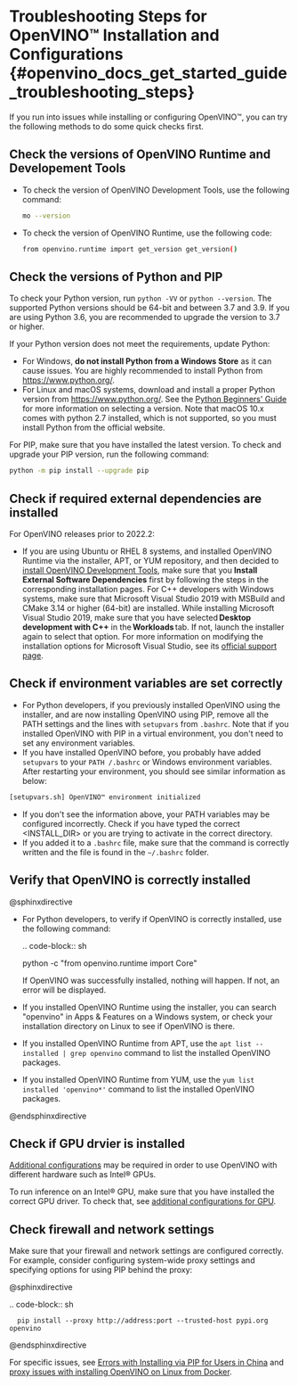 # Troubleshooting Steps for OpenVINO™ Installation and Configurations {#openvino_docs_get_started_guide_troubleshooting_steps}

If you run into issues while installing or configuring OpenVINO™, you can try the following methods to do some quick checks first. 

## Check the versions of OpenVINO Runtime and Developement Tools

* To check the version of OpenVINO Development Tools, use the following command:
   ```sh
   mo --version
   ```
* To check the version of OpenVINO Runtime, use the following code:
   ```sh
   from openvino.runtime import get_version get_version()
   ```

## Check the versions of Python and PIP

To check your Python version, run `python -VV` or `python --version`. The supported Python versions should be 64-bit and between 3.7 and 3.9. If you are using Python 3.6, you are recommended to upgrade the version to 3.7 or higher.

If your Python version does not meet the requirements, update Python:

* For Windows, **do not install Python from a Windows Store** as it can cause issues. You are highly recommended to install Python from <https://www.python.org/>.
* For Linux and macOS systems, download and install a proper Python version from <https://www.python.org/>. See the [Python Beginners' Guide](https://wiki.python.org/moin/BeginnersGuide/Download) for more information on selecting a version. Note that macOS 10.x comes with python 2.7 installed, which is not supported, so you must install Python from the official website.

For PIP, make sure that you have installed the latest version. To check and upgrade your PIP version, run the following command:
```sh
python -m pip install --upgrade pip
```

<!--## Check the special tips for Anaconda installation-->

<!--add this part in future-->


## Check if required external dependencies are installed
For OpenVINO releases prior to 2022.2:
- If you are using Ubuntu or RHEL 8 systems, and installed OpenVINO Runtime via the installer, APT, or YUM repository, and then decided to [install OpenVINO Development Tools](installing-model-dev-tools.md), make sure that you **Install External Software Dependencies** first by following the steps in the corresponding installation pages.
For C++ developers with Windows systems, make sure that Microsoft Visual Studio 2019 with MSBuild and CMake 3.14 or higher (64-bit) are installed. While installing Microsoft Visual Studio 2019, make sure that you have selected **Desktop development with C++** in the **Workloads** tab. If not, launch the installer again to select that option. For more information on modifying the installation options for Microsoft Visual Studio, see its [official support page](https://docs.microsoft.com/en-us/visualstudio/install/modify-visual-studio?view=vs-2019).

## Check if environment variables are set correctly 

- For Python developers, if you previously installed OpenVINO using the installer, and are now installing OpenVINO using PIP, remove all the PATH settings and the lines with `setupvars` from `.bashrc`. Note that if you installed OpenVINO with PIP in a virtual environment, you don't need to set any environment variables.
- If you have installed OpenVINO before, you probably have added `setupvars` to your `PATH /.bashrc` or Windows environment variables. After restarting your environment, you should see similar information as below: 
```sh
[setupvars.sh] OpenVINO™ environment initialized
```
   - If you don't see the information above, your PATH variables may be configured incorrectly. Check if you have typed the correct <INSTALL_DIR> or you are trying to activate in the correct directory.
   - If you added it to a `.bashrc` file, make sure that the command is correctly written and the file is found in the `~/.bashrc` folder.

## Verify that OpenVINO is correctly installed

@sphinxdirective

* For Python developers, to verify if OpenVINO is correctly installed, use the following command:

  .. code-block:: sh

     python -c "from openvino.runtime import Core"
   
  If OpenVINO was successfully installed, nothing will happen. If not, an error will be displayed.

* If you installed OpenVINO Runtime using the installer, you can search "openvino" in Apps & Features on a Windows system, or check your installation directory on Linux to see if OpenVINO is there.

* If you installed OpenVINO Runtime from APT, use the ``apt list --installed | grep openvino`` command to list the installed OpenVINO packages.

* If you installed OpenVINO Runtime from YUM, use the ``yum list installed 'openvino*'`` command to list the installed OpenVINO packages.

@endsphinxdirective

## Check if GPU drvier is installed

[Additional configurations](configurations-header.md) may be required in order to use OpenVINO with different hardware such as Intel® GPUs.

To run inference on an Intel® GPU, make sure that you have installed the correct GPU driver. To check that, see [additional configurations for GPU](configurations-for-intel-gpu.md).

## Check firewall and network settings

Make sure that your firewall and network settings are configured correctly. For example, consider configuring system-wide proxy settings and specifying options for using PIP behind the proxy: 

@sphinxdirective

   .. code-block:: sh

      pip install --proxy http://address:port --trusted-host pypi.org openvino 

@endsphinxdirective

For specific issues, see <a href="openvino_docs_get_started_guide_troubleshooting_issues.html#install-for-prc">Errors with Installing via PIP for Users in China</a> and <a href="openvino_docs_get_started_guide_troubleshooting_issues.html#proxy-issues">proxy issues with installing OpenVINO on Linux from Docker</a>. 